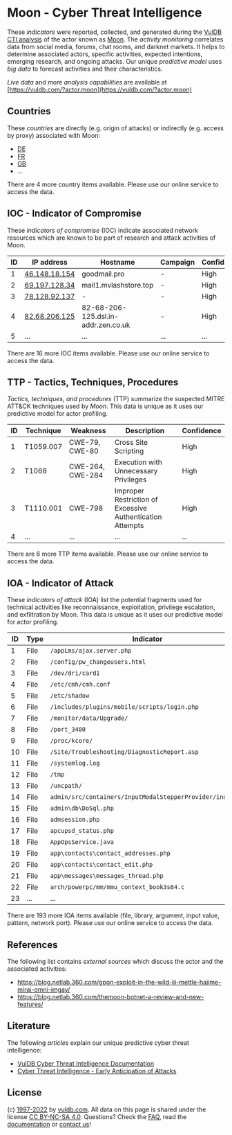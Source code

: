 # Moon - Cyber Threat Intelligence

These _indicators_ were reported, collected, and generated during the [VulDB CTI analysis](https://vuldb.com/?kb.cti) of the actor known as [Moon](https://vuldb.com/?actor.moon). The _activity monitoring_ correlates data from social media, forums, chat rooms, and darknet markets. It helps to determine associated actors, specific activities, expected intentions, emerging research, and ongoing attacks. Our unique _predictive model_ uses _big data_ to forecast activities and their characteristics.

_Live data_ and more _analysis capabilities_ are available at [https://vuldb.com/?actor.moon](https://vuldb.com/?actor.moon)

## Countries

These _countries_ are directly (e.g. origin of attacks) or indirectly (e.g. access by proxy) associated with Moon:

* [DE](https://vuldb.com/?country.de)
* [FR](https://vuldb.com/?country.fr)
* [GB](https://vuldb.com/?country.gb)
* ...

There are 4 more country items available. Please use our online service to access the data.

## IOC - Indicator of Compromise

These _indicators of compromise_ (IOC) indicate associated network resources which are known to be part of research and attack activities of Moon.

ID | IP address | Hostname | Campaign | Confidence
-- | ---------- | -------- | -------- | ----------
1 | [46.148.18.154](https://vuldb.com/?ip.46.148.18.154) | goodmail.pro | - | High
2 | [69.197.128.34](https://vuldb.com/?ip.69.197.128.34) | mail1.mvlashstore.top | - | High
3 | [78.128.92.137](https://vuldb.com/?ip.78.128.92.137) | - | - | High
4 | [82.68.206.125](https://vuldb.com/?ip.82.68.206.125) | 82-68-206-125.dsl.in-addr.zen.co.uk | - | High
5 | ... | ... | ... | ...

There are 16 more IOC items available. Please use our online service to access the data.

## TTP - Tactics, Techniques, Procedures

_Tactics, techniques, and procedures_ (TTP) summarize the suspected MITRE ATT&CK techniques used by _Moon_. This data is unique as it uses our predictive model for actor profiling.

ID | Technique | Weakness | Description | Confidence
-- | --------- | -------- | ----------- | ----------
1 | T1059.007 | CWE-79, CWE-80 | Cross Site Scripting | High
2 | T1068 | CWE-264, CWE-284 | Execution with Unnecessary Privileges | High
3 | T1110.001 | CWE-798 | Improper Restriction of Excessive Authentication Attempts | High
4 | ... | ... | ... | ...

There are 6 more TTP items available. Please use our online service to access the data.

## IOA - Indicator of Attack

These _indicators of attack_ (IOA) list the potential fragments used for technical activities like reconnaissance, exploitation, privilege escalation, and exfiltration by Moon. This data is unique as it uses our predictive model for actor profiling.

ID | Type | Indicator | Confidence
-- | ---- | --------- | ----------
1 | File | `/appLms/ajax.server.php` | High
2 | File | `/config/pw_changeusers.html` | High
3 | File | `/dev/dri/card1` | High
4 | File | `/etc/cmh/cmh.conf` | High
5 | File | `/etc/shadow` | Medium
6 | File | `/includes/plugins/mobile/scripts/login.php` | High
7 | File | `/monitor/data/Upgrade/` | High
8 | File | `/port_3480` | Medium
9 | File | `/proc/kcore/` | Medium
10 | File | `/Site/Troubleshooting/DiagnosticReport.asp` | High
11 | File | `/systemlog.log` | High
12 | File | `/tmp` | Low
13 | File | `/uncpath/` | Medium
14 | File | `admin/src/containers/InputModalStepperProvider/index.js` | High
15 | File | `admin\db\DoSql.php` | High
16 | File | `admsession.php` | High
17 | File | `apcupsd_status.php` | High
18 | File | `AppOpsService.java` | High
19 | File | `app\contacts\contact_addresses.php` | High
20 | File | `app\contacts\contact_edit.php` | High
21 | File | `app\messages\messages_thread.php` | High
22 | File | `arch/powerpc/mm/mmu_context_book3s64.c` | High
23 | ... | ... | ...

There are 193 more IOA items available (file, library, argument, input value, pattern, network port). Please use our online service to access the data.

## References

The following list contains _external sources_ which discuss the actor and the associated activities:

* https://blog.netlab.360.com/gpon-exploit-in-the-wild-iii-mettle-hajime-mirai-omni-imgay/
* https://blog.netlab.360.com/themoon-botnet-a-review-and-new-features/

## Literature

The following _articles_ explain our unique predictive cyber threat intelligence:

* [VulDB Cyber Threat Intelligence Documentation](https://vuldb.com/?kb.cti)
* [Cyber Threat Intelligence - Early Anticipation of Attacks](https://www.scip.ch/en/?labs.20201022)

## License

(c) [1997-2022](https://vuldb.com/?kb.changelog) by [vuldb.com](https://vuldb.com/?kb.about). All data on this page is shared under the license [CC BY-NC-SA 4.0](https://creativecommons.org/licenses/by-nc-sa/4.0/). Questions? Check the [FAQ](https://vuldb.com/?kb.faq), read the [documentation](https://vuldb.com/?kb) or [contact us](https://vuldb.com/?contact)!
